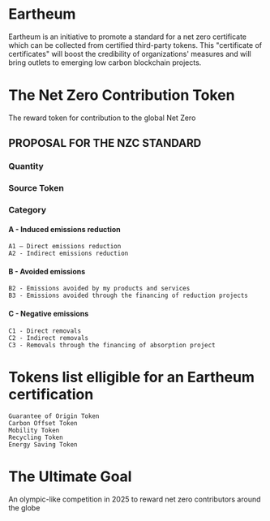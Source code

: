 # Eartheum
Eartheum is an initiative to promote a standard for a net zero certificate which can be collected from certified third-party tokens. This "certificate of certificates" will boost the credibility of organizations' measures and will bring outlets to emerging low carbon blockchain projects.

# The Net Zero Contribution Token
The reward token for contribution to the global Net Zero

## PROPOSAL FOR THE NZC STANDARD
### Quantity​
### Source Token ​
### Category​
  #### A - Induced emissions reduction​
    A1 – Direct emissions reduction​
    A2 - Indirect emissions reduction​
  #### B - Avoided emissions​
    B2 - Emissions avoided by my products and services
    B3 - Emissions avoided through the financing of reduction projects
  #### C - Negative emissions
    C1 - Direct removals
    C2 - Indirect removals
    C3 - Removals through the financing of absorption project

# Tokens list elligible for an Eartheum certification
    Guarantee of Origin Token
    Carbon Offset Token
    Mobility Token
    Recycling Token
    Energy Saving Token

# The Ultimate Goal
An olympic-like competition in 2025 to reward net zero contributors around the globe

